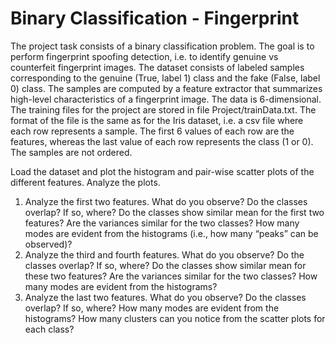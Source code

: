 # Binary Classification - Fingerprint 
The project task consists of a binary classification problem. The goal is to perform fingerprint spoofing detection, i.e. to identify genuine vs counterfeit fingerprint images. The dataset consists of labeled samples corresponding to the genuine (True, label 1) class and the fake (False, label 0) class. The samples are computed by a feature extractor that summarizes high-level characteristics of a fingerprint image. The data is 6-dimensional.
The training files for the project are stored in file Project/trainData.txt. The format of the file is the same as for the Iris dataset, i.e. a csv file where each row represents a sample. The first 6 values of each row are the features, whereas the last value of each row represents the class (1 or 0). The samples are not ordered.

Load the dataset and plot the histogram and pair-wise scatter plots of the different features. Analyze
the plots.
1. Analyze the first two features. What do you observe? Do the classes overlap? If so, where? Do the classes show similar mean for the first two features? Are the variances similar for the two classes? 
How many modes are evident from the histograms (i.e., how many “peaks” can be observed)?
2. Analyze the third and fourth features. What do you observe? Do the classes overlap? If so, where? Do the classes show similar mean for these two features? Are the variances similar for the two classes? How many modes are evident from the histograms?
3. Analyze the last two features. What do you observe? Do the classes overlap? If so, where? How many modes are evident from the histograms? How many clusters can you notice from the scatter plots for each class?